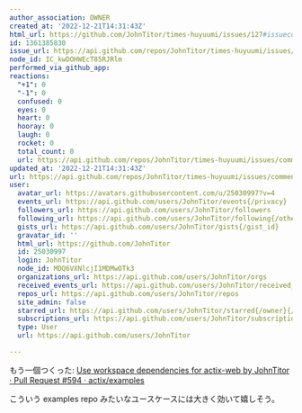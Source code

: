 ```yaml
---
author_association: OWNER
created_at: '2022-12-21T14:31:43Z'
html_url: https://github.com/JohnTitor/times-huyuumi/issues/127#issuecomment-1361385830
id: 1361385830
issue_url: https://api.github.com/repos/JohnTitor/times-huyuumi/issues/127
node_id: IC_kwDOHWEcT85RJRlm
performed_via_github_app: 
reactions:
  "+1": 0
  "-1": 0
  confused: 0
  eyes: 0
  heart: 0
  hooray: 0
  laugh: 0
  rocket: 0
  total_count: 0
  url: https://api.github.com/repos/JohnTitor/times-huyuumi/issues/comments/1361385830/reactions
updated_at: '2022-12-21T14:31:43Z'
url: https://api.github.com/repos/JohnTitor/times-huyuumi/issues/comments/1361385830
user:
  avatar_url: https://avatars.githubusercontent.com/u/25030997?v=4
  events_url: https://api.github.com/users/JohnTitor/events{/privacy}
  followers_url: https://api.github.com/users/JohnTitor/followers
  following_url: https://api.github.com/users/JohnTitor/following{/other_user}
  gists_url: https://api.github.com/users/JohnTitor/gists{/gist_id}
  gravatar_id: ''
  html_url: https://github.com/JohnTitor
  id: 25030997
  login: JohnTitor
  node_id: MDQ6VXNlcjI1MDMwOTk3
  organizations_url: https://api.github.com/users/JohnTitor/orgs
  received_events_url: https://api.github.com/users/JohnTitor/received_events
  repos_url: https://api.github.com/users/JohnTitor/repos
  site_admin: false
  starred_url: https://api.github.com/users/JohnTitor/starred{/owner}{/repo}
  subscriptions_url: https://api.github.com/users/JohnTitor/subscriptions
  type: User
  url: https://api.github.com/users/JohnTitor

---
```

もう一個つくった: [Use workspace dependencies for actix-web by JohnTitor · Pull Request #594 · actix/examples](https://togithub.com/actix/examples/pull/594)

こういう examples repo みたいなユースケースには大きく効いて嬉しそう。